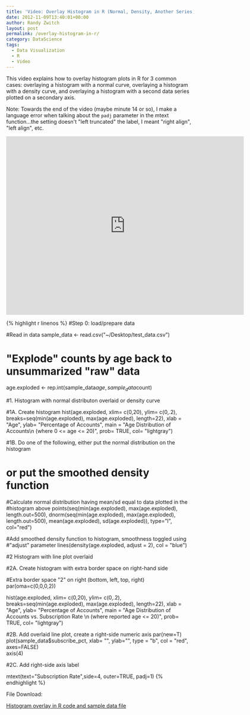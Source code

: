 ```yaml
---
title: 'Video: Overlay Histogram in R (Normal, Density, Another Series)'
date: 2012-11-09T13:40:01+00:00
author: Randy Zwitch
layout: post
permalink: /overlay-histogram-in-r/
category: DataScience
tags:
  - Data Visualization
  - R
  - Video
---
```

This video explains how to overlay histogram plots in R for 3 common cases: overlaying a histogram with a normal curve, overlaying a histogram with a density curve, and overlaying a histogram with a second data series plotted on a secondary axis.

Note: Towards the end of the video (maybe minute 14 or so), I make a language error when talking about the `padj` parameter in the mtext function...the setting doesn't "left truncated" the label, I meant "right align", "left align", etc.

<iframe width="640" height="480" src="http://www.youtube.com/embed/C67KNai92Mo" frameborder="0" allowfullscreen></iframe>

{% highlight r linenos %}
#Step 0:  load/prepare data

#Read in data
sample_data <- read.csv("~/Desktop/test_data.csv")

# "Explode" counts by age back to unsummarized "raw" data
age.exploded <- rep.int(sample_data$age, sample_data$count)


#1. Histogram with normal distributon overlaid or density curve


#1A.  Create histogram
hist(age.exploded, xlim= c(0,20), ylim= c(0,.2), breaks=seq(min(age.exploded),
  max(age.exploded), length=22), xlab = "Age", ylab= "Percentage of Accounts",
  main = "Age Distribution of Accounts\n (where 0 <= age <= 20)",
  prob= TRUE, col= "lightgray")

#1B.  Do one of the following, either put the normal distribution on the histogram
#     or put the smoothed density function

#Calculate normal distribution having mean/sd equal to data plotted in the
#histogram above
points(seq(min(age.exploded), max(age.exploded), length.out=500),
       dnorm(seq(min(age.exploded), max(age.exploded), length.out=500),
             mean(age.exploded), sd(age.exploded)), type="l", col="red")

#Add smoothed density function to histogram, smoothness toggled using
#"adjust" parameter
lines(density(age.exploded, adjust = 2), col = "blue")

#2 Histogram with line plot overlaid

#2A.  Create histogram with extra border space on right-hand side

#Extra border space "2" on right  (bottom, left, top, right)
par(oma=c(0,0,0,2))

hist(age.exploded, xlim= c(0,20), ylim= c(0,.2),
     breaks=seq(min(age.exploded), max(age.exploded), length=22), xlab = "Age",
     ylab= "Percentage of Accounts", main = "Age Distribution of Accounts vs. Subscription Rate \n (where reported age <= 20)",
     prob= TRUE, col= "lightgray")

#2B.  Add overlaid line plot, create a right-side numeric axis
par(new=T)
plot(sample_data$subscribe_pct, xlab= "", ylab="", type = "b", col = "red", axes=FALSE)  
axis(4)

#2C.  Add right-side axis label

mtext(text="Subscription Rate",side=4, outer=TRUE, padj=1)
{% endhighlight %}

File Download:

<a title="Histogram overlay in R" href="http://randyzwitch.com/wp-content/uploads/2012/11/histogram-overlay-r.zip" target="_blank">Histogram overlay in R code and sample data file</a>
